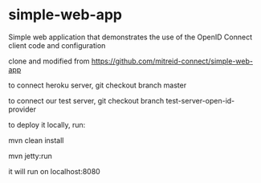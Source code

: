 simple-web-app
==============

Simple web application that demonstrates the use of the OpenID Connect client code and configuration

clone and modified from https://github.com/mitreid-connect/simple-web-app

to connect heroku server, git checkout branch master

to connect our test server, git checkout branch test-server-open-id-provider

to deploy it locally, run:


mvn clean install

mvn jetty:run


it will run on localhost:8080
